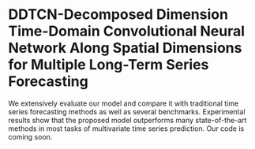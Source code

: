 # DDTCN-Decomposed Dimension Time-Domain Convolutional Neural Network Along Spatial Dimensions for Multiple Long-Term Series Forecasting
We extensively evaluate our model and compare it with traditional time series forecasting methods as well as several benchmarks. Experimental results show that the proposed model outperforms many state-of-the-art methods in most tasks of multivariate time series prediction.
Our code is coming soon.
